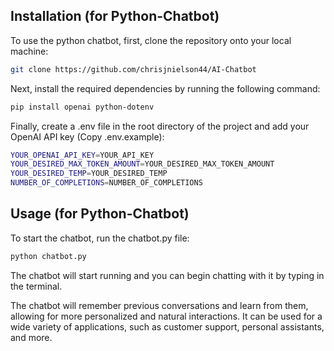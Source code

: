 ## Installation (for Python-Chatbot)
To use the python chatbot, first, clone the repository onto your local machine:
```bash
git clone https://github.com/chrisjnielson44/AI-Chatbot
```
Next, install the required dependencies by running the following command:
```bash
pip install openai python-dotenv
```
Finally, create a .env file in the root directory of the project and add your OpenAI API key (Copy .env.example):
```bash
YOUR_OPENAI_API_KEY=YOUR_API_KEY
YOUR_DESIRED_MAX_TOKEN_AMOUNT=YOUR_DESIRED_MAX_TOKEN_AMOUNT
YOUR_DESIRED_TEMP=YOUR_DESIRED_TEMP
NUMBER_OF_COMPLETIONS=NUMBER_OF_COMPLETIONS
```
## Usage (for Python-Chatbot)

To start the chatbot, run the chatbot.py file:
```bash
python chatbot.py
```
The chatbot will start running and you can begin chatting with it by typing in the terminal.

The chatbot will remember previous conversations and learn from them, allowing for more personalized and natural interactions. It can be used for a wide variety of applications, such as customer support, personal assistants, and more.